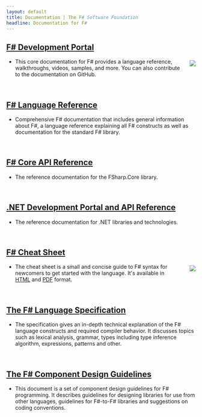 ```yaml
---
layout: default
title: Documentation | The F# Software Foundation
headline: Documentation for F#
---
```


## [F# Development Portal](https://docs.microsoft.com/en-us/dotnet/articles/fsharp/)

<img src="../images/thumbs/vstudio.png" style="float:right;margin:5px 0px 5px 25px;" />

* This core documentation for F# provides a language reference, walkthroughs, videos, samples, and more.  You can also
contribute to the documentation on GitHub.

<br />

## [F# Language Reference](https://docs.microsoft.com/en-us/dotnet/fsharp/language-reference/)

* Comprehensive F# documentation that includes general information about F#, a language reference explaining all F# constructs as well as documentation for the standard F# library.

<br />

## [F# Core API Reference](https://fsharp.github.io/fsharp-core-docs/)

* The reference documentation for the FSharp.Core library.

<br />

## [.NET Development Portal and API Reference](https://docs.microsoft.com/dotnet//)

* The reference documentation for .NET libraries and technologies.

<br />

## [F# Cheat Sheet](http://dungpa.github.io/fsharp-cheatsheet/)

<img src="../images/thumbs/cheetsheet.png" style="float:right;margin:5px 0px 5px 25px;" />

* The cheat sheet is a small and concise guide to F# syntax for newcomers to get started with the language. It's available in [HTML](http://dungpa.github.io/fsharp-cheatsheet/) and [PDF](https://github.com/dungpa/fsharp-cheatsheet/raw/gh-pages/fsharp-cheatsheet.pdf) format.

<br />

## [The F# Language Specification](/specs/language-spec) 

* The specification gives an in-depth 
  technical explanation of the F# language constructs and required compiler behavior. 
  It discusses topics such as lexical analysis, grammar, types including type inference 
  algorithm, expressions, patterns and other.

<br />

## [The F# Component Design Guidelines](https://docs.microsoft.com/en-us/dotnet/fsharp/style-guide/component-design-guidelines)

* This document is a set of component 
  design guidelines for F# programming. It describes guidelines for designing libraries 
  for use from other languages, guidelines for F#-to-F# libraries and suggestions on 
  coding conventions.

<br />

